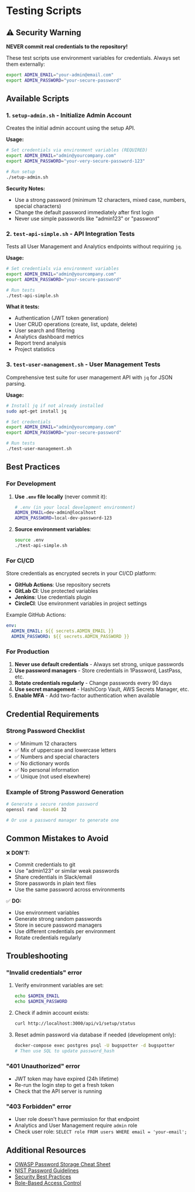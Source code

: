 # Testing Scripts

## ⚠️ Security Warning

**NEVER commit real credentials to the repository!**

These test scripts use environment variables for credentials. Always set them externally:

```bash
export ADMIN_EMAIL="your-admin@email.com"
export ADMIN_PASSWORD="your-secure-password"
```

## Available Scripts

### 1. `setup-admin.sh` - Initialize Admin Account

Creates the initial admin account using the setup API.

**Usage:**
```bash
# Set credentials via environment variables (REQUIRED)
export ADMIN_EMAIL="admin@yourcompany.com"
export ADMIN_PASSWORD="your-very-secure-password-123"

# Run setup
./setup-admin.sh
```

**Security Notes:**
- Use a strong password (minimum 12 characters, mixed case, numbers, special characters)
- Change the default password immediately after first login
- Never use simple passwords like "admin123" or "password"

### 2. `test-api-simple.sh` - API Integration Tests

Tests all User Management and Analytics endpoints without requiring `jq`.

**Usage:**
```bash
# Set credentials via environment variables
export ADMIN_EMAIL="admin@yourcompany.com"
export ADMIN_PASSWORD="your-secure-password"

# Run tests
./test-api-simple.sh
```

**What it tests:**
- Authentication (JWT token generation)
- User CRUD operations (create, list, update, delete)
- User search and filtering
- Analytics dashboard metrics
- Report trend analysis
- Project statistics

### 3. `test-user-management.sh` - User Management Tests

Comprehensive test suite for user management API with `jq` for JSON parsing.

**Usage:**
```bash
# Install jq if not already installed
sudo apt-get install jq

# Set credentials
export ADMIN_EMAIL="admin@yourcompany.com"
export ADMIN_PASSWORD="your-secure-password"

# Run tests
./test-user-management.sh
```

## Best Practices

### For Development

1. **Use `.env` file locally** (never commit it):
   ```bash
   # .env (in your local development environment)
   ADMIN_EMAIL=dev-admin@localhost
   ADMIN_PASSWORD=local-dev-password-123
   ```

2. **Source environment variables**:
   ```bash
   source .env
   ./test-api-simple.sh
   ```

### For CI/CD

Store credentials as encrypted secrets in your CI/CD platform:

- **GitHub Actions**: Use repository secrets
- **GitLab CI**: Use protected variables
- **Jenkins**: Use credentials plugin
- **CircleCI**: Use environment variables in project settings

Example GitHub Actions:
```yaml
env:
  ADMIN_EMAIL: ${{ secrets.ADMIN_EMAIL }}
  ADMIN_PASSWORD: ${{ secrets.ADMIN_PASSWORD }}
```

### For Production

1. **Never use default credentials** - Always set strong, unique passwords
2. **Use password managers** - Store credentials in 1Password, LastPass, etc.
3. **Rotate credentials regularly** - Change passwords every 90 days
4. **Use secret management** - HashiCorp Vault, AWS Secrets Manager, etc.
5. **Enable MFA** - Add two-factor authentication when available

## Credential Requirements

### Strong Password Checklist

- ✅ Minimum 12 characters
- ✅ Mix of uppercase and lowercase letters
- ✅ Numbers and special characters
- ✅ No dictionary words
- ✅ No personal information
- ✅ Unique (not used elsewhere)

### Example of Strong Password Generation

```bash
# Generate a secure random password
openssl rand -base64 32

# Or use a password manager to generate one
```

## Common Mistakes to Avoid

❌ **DON'T:**
- Commit credentials to git
- Use "admin123" or similar weak passwords
- Share credentials in Slack/email
- Store passwords in plain text files
- Use the same password across environments

✅ **DO:**
- Use environment variables
- Generate strong random passwords
- Store in secure password managers
- Use different credentials per environment
- Rotate credentials regularly

## Troubleshooting

### "Invalid credentials" error

1. Verify environment variables are set:
   ```bash
   echo $ADMIN_EMAIL
   echo $ADMIN_PASSWORD
   ```

2. Check if admin account exists:
   ```bash
   curl http://localhost:3000/api/v1/setup/status
   ```

3. Reset admin password via database if needed (development only):
   ```bash
   docker-compose exec postgres psql -U bugspotter -d bugspotter
   # Then use SQL to update password_hash
   ```

### "401 Unauthorized" error

- JWT token may have expired (24h lifetime)
- Re-run the login step to get a fresh token
- Check that the API server is running

### "403 Forbidden" error

- User role doesn't have permission for that endpoint
- Analytics and User Management require `admin` role
- Check user role: `SELECT role FROM users WHERE email = 'your-email';`

## Additional Resources

- [OWASP Password Storage Cheat Sheet](https://cheatsheetseries.owasp.org/cheatsheets/Password_Storage_Cheat_Sheet.html)
- [NIST Password Guidelines](https://pages.nist.gov/800-63-3/sp800-63b.html)
- [Security Best Practices](./SECURITY.md)
- [Role-Based Access Control](./ROLES_AND_PERMISSIONS.md)
